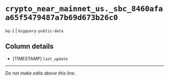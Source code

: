 # `crypto_near_mainnet_us._sbc_8460afaa65f5479487a7b69d673b26c0`
`bq-1` | `bigquery-public-data`

## Column details
* [TIMESTAMP] `last_update`

-------------------------------------------------------------------------------
*Do not make edits above this line.*
